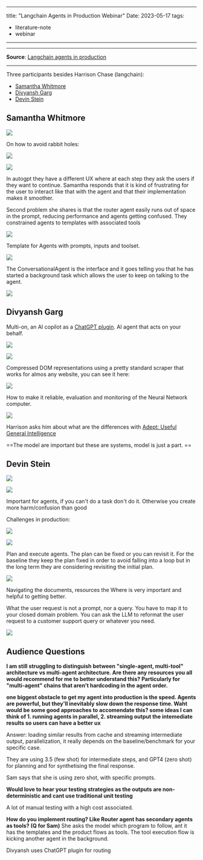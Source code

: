 
---
title:  "Langchain Agents in Production Webinar"
Date: 2023-05-17
tags: 
- literature-note 
- webinar
---
***

**Source**: [Langchain agents in production](https://www.crowdcast.io/c/yvg1edg8fkgc)
***

Three participants besides Harrison Chase (langchain):
- [Samantha Whitmore](https://twitter.com/sjwhitmore) 
- [Divyansh Garg](https://twitter.com/DivGarg9)
- [Devin Stein](https://github.com/devstein)


## Samantha Whitmore



![](00.Inbox/attachments/Pasted%20image%2020230510222806.png)

On how to avoid rabbit holes: 

![](00.Inbox/attachments/Pasted%20image%2020230510222835.png)

![](00.Inbox/attachments/Pasted%20image%2020230511095726.png)

In autogpt they have a different UX where at each step they ask the users if they want to continue. Samantha responds that it is kind of frustrating for the user to interact like that with the agent and that their implementation makes it smoother. 

Second problem she shares is that the router agent easily runs out of space in the prompt, reducing performance and agents getting confused. They constrained agents to templates with associated tools

![](00.Inbox/attachments/Pasted%20image%2020230511100455.png)

Template for Agents with prompts, inputs and toolset. 

![](00.Inbox/attachments/Pasted%20image%2020230517124620.png)

The ConversationalAgent is the interface and it goes telling you that he has started a background task which allows the user to keep on talking to the agent. 

![](00.Inbox/attachments/Pasted%20image%2020230517124726.png)

## Divyansh Garg

Multi-on, an AI copilot as a [ChatGPT plugin](https://twitter.com/DivGarg9/status/1648394059483054081?s=20). AI agent that acts on your behalf. 


![](00.Inbox/attachments/Pasted%20image%2020230517125112.png)

![](00.Inbox/attachments/Pasted%20image%2020230517125303.png)

Compressed DOM representations using a pretty standard scraper that works for almos any website, you can see it here:

![](00.Inbox/attachments/Pasted%20image%2020230517130118.png)

How to make it reliable, evaluation and monitoring of the Neural Network computer.

![](00.Inbox/attachments/Pasted%20image%2020230517133107.png)

Harrison asks him about what are the differences with [Adept: Useful General Intelligence](https://www.adept.ai/)

==The model are important but these are systems, model is just a part. ==

## Devin Stein


![](00.Inbox/attachments/Pasted%20image%2020230517133500.png)

![](00.Inbox/attachments/Pasted%20image%2020230517133652.png)

Important for agents, if you can't do a task don't do it. Otherwise you create more harm/confusion than good

Challenges in production:

![](00.Inbox/attachments/Pasted%20image%2020230517140318.png)

![](00.Inbox/attachments/Pasted%20image%2020230517140354.png)

Plan and execute agents. The plan can be fixed or you can revisit it. For the baseline they keep the plan fixed in order to avoid falling into a loop but in the long term they are considering revisiting the initial plan. 

![](00.Inbox/attachments/Pasted%20image%2020230517140437.png)

Navigating the documents, resources the Where is very important and helpful to getting better.

What the user request is not a prompt, nor a query. You have to map it to your closed domain problem. You can ask the LLM to reformat the user request to a customer support query or whatever you need. 

![](00.Inbox/attachments/Pasted%20image%2020230517140858.png)



## Audience Questions

**I am still struggling to distinguish between "single-agent, multi-tool" architecture vs multi-agent architecture. Are there any resources you all would recommend for me to better understand this? Particularly for "multi-agent" chains that aren't hardcoding in the agent order.**



**one biggest obstacle to get my agent into production is the speed. Agents are powerful, but they'll inevitably slow down the response time. Waht would be some good approaches to accomendate this? some ideas I can think of 1. running agents in parallel, 2. streaming output the intemediate results so users can have a better ux**

Answer: loading similar results from cache and streaming intermediate output, parallelization, it really depends on the baseline/benchmark for your specific case. 

They are using 3.5 (few shot) for intermediate steps, and GPT4 (zero shot) for planning and for synthetising the final response.

Sam says that she is using zero shot, with specific prompts. 

**Would love to hear your testing strategies as the outputs are non-deterministic and cant use traditional unit testing**

A lot of manual testing with a high cost associated.


**How do you implement routing? Like Router agent has secondary agents as tools? (Q for Sam)**
She asks the model which program to follow, ant it has the templates and the product flows as tools. The tool execution flow is kicking another agent in the background. 

Divyansh  uses ChatGPT plugin for routing


